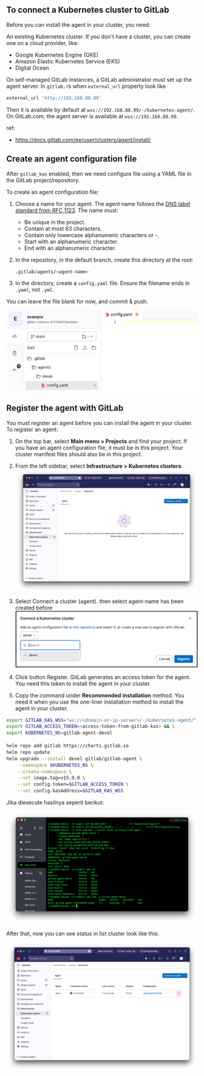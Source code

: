 ## To connect a Kubernetes cluster to GitLab

Before you can install the agent in your cluster, you need:

An existing Kubernetes cluster. If you don't have a cluster, you can create one on a cloud provider, like:

- Google Kubernetes Engine (GKE)
- Amazon Elastic Kubernetes Service (EKS)
- Digital Ocean

On self-managed GitLab instances, a GitLab administrator must set up the
agent server. In `gitlab.rb` when `external_url` property look like

```rb
external_url 'http://192.168.88.99'
```

Then it is available by default at `wss://192.168.88.99/-/kubernetes-agent/`.
On GitLab.com, the agent server is available at `wss://192.168.88.99`.

ref: 
- https://docs.gitlab.com/ee/user/clusters/agent/install/

## Create an agent configuration file

After `gitlab_kas` enabled, then we need configure file using a YAML file in the GitLab project/repository.

To create an agent configuration file:

1. Choose a name for your agent. The agent name follows the [DNS label standard from RFC 1123](https://www.rfc-editor.org/rfc/rfc1123). The name must:
    - Be unique in the project.
    - Contain at most 63 characters.
    - Contain only lowercase alphanumeric characters or -.
    - Start with an alphanumeric character.
    - End with an alphanumeric character.
2. In the repository, in the default branch, create this directory at the root:

    ```bash
    .gitlab/agents/<agent-name>
    ```

3. In the directory, create a `config.yaml` file. Ensure the filename ends in `.yaml`, not `.yml`.

You can leave the file blank for now, and commit & push.

![config.yaml](images/gitlab-integration/01-configuration-files.png)

## Register the agent with GitLab

You must register an agent before you can install the agent in your cluster. To register an agent:

1. On the top bar, select **Main menu > Projects** and find your project. If you have an agent configuration file, it must be in this project. Your cluster manifest files should also be in this project.

2. From the left sidebar, select **Infrastructure > Kubernetes clusters**.
    ![kubernetes-agent](images/gitlab-integration/02-gitlab-kas.png)

3. Select Connect a cluster (agent). then select agent-name has been created before
    ![select-agent](images/gitlab-integration/02a-select-agent.png)

4. Click button Register. GitLab generates an access token for the agent. You need this token to install the agent in your cluster.

5. Copy the command under **Recommended installation** method. You need it when you use
the one-liner installation method to install the agent in your cluster.

```bash
export GITLAB_KAS_WSS="ws://<domain-or-ip-server>/-/kubernetes-agent/" && \
export GITLAB_ACCESS_TOKEN=<access-token-from-gitlab-kas> && \
export KUBERNETES_NS=gitlab-agent-devel

helm repo add gitlab https://charts.gitlab.io
helm repo update
helm upgrade --install devel gitlab/gitlab-agent \
    --namespace $KUBERNETES_NS \
    --create-namespace \
    --set image.tag=v15.9.0 \
    --set config.token=$GITLAB_ACCESS_TOKEN \
    --set config.kasAddress=$GITLAB_KAS_WSS
```

Jika diexecute hasilnya seperti berikut:

![install-kubernetes-resources](images/gitlab-integration/02b-kubernetes-resources.png)

After that, now you can see status in list cluster look like this:

![list cluster](images/gitlab-integration/02c-list-cluster.png)